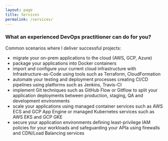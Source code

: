 ```yaml
---
layout: page
title: Services
permalink: /services/
---
```


### What an experienced DevOps practitioner can do for you?
Common scenarios where I deliver successful projects:
- migrate your on-prem applications to the cloud (AWS, GCP, Azure)
- package your applications into Docker containers
- import and configure your current cloud infrastructure with Infrastructure-as-Code using tools such as Terraform, CloudFormation
- automate your testing and deployment processes creating Cl/CD pipelines using platforms such as Jenkins, Travis-CI
- implement Git techniques such as GitHub Flow or Gitflow to split your application deployments between production, staging, QA and development environments
- scale your applications using managed container services such as AWS ECS and GCP App Engine or managed Kubernetes services such as AWS EKS and GCP GKE
- secure your application environments defining least-privilege IAM policies for your workloads and safeguarding your APIa using firewalls and CDN/Load Balancing services
